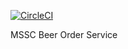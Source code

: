 [![CircleCI](https://circleci.com/gh/TairovichJR/mssc-beer-order-service.svg?style=svg)](https://app.circleci.com/pipelines/github/TairovichJR/mssc-beer-service)

MSSC Beer Order Service